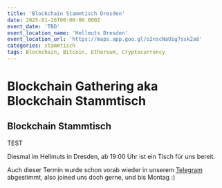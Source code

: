 ```yaml
---
title: 'Blockchain Stammtisch Dresden'
date: 2025-01-26T00:00:00.000Z
event_date: 'TBD'
event_location_name: 'Hellmuts Dresden'
event_location_url: 'https://maps.app.goo.gl/o2nscNaUig7ssk2a8'
categories: stammtisch
tags: Blockchain, Bitcoin, Ethereum, Cryptocurrency
---
```


# Blockchain Gathering aka Blockchain Stammtisch

## Blockchain Stammtisch

TEST

Diesmal im Hellmuts in Dresden, ab 19:00 Uhr ist ein Tisch für uns bereit.

Auch dieser Termin wurde schon vorab wieder in unserem [Telegram](https://t.me/+--ye6T-m7B0zZmEy) abgestimmt, also joined uns doch gerne, und bis Montag :) 